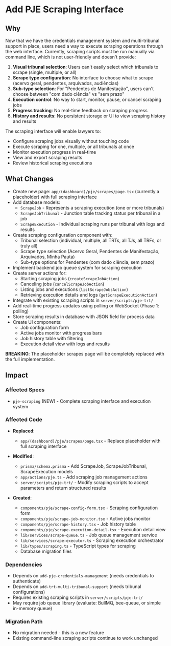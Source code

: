 # Add PJE Scraping Interface

## Why

Now that we have the credentials management system and multi-tribunal support in place, users need a way to execute scraping operations through the web interface. Currently, scraping scripts must be run manually via command line, which is not user-friendly and doesn't provide:

1. **Visual tribunal selection**: Users can't easily select which tribunals to scrape (single, multiple, or all)
2. **Scrape type configuration**: No interface to choose what to scrape (acervo geral, pendentes, arquivados, audiências)
3. **Sub-type selection**: For "Pendentes de Manifestação", users can't choose between "com dado ciência" vs "sem prazo"
4. **Execution control**: No way to start, monitor, pause, or cancel scraping jobs
5. **Progress tracking**: No real-time feedback on scraping progress
6. **History and results**: No persistent storage or UI to view scraping history and results

The scraping interface will enable lawyers to:
- Configure scraping jobs visually without touching code
- Execute scraping for one, multiple, or all tribunals at once
- Monitor execution progress in real-time
- View and export scraping results
- Review historical scraping executions

## What Changes

- Create new page: `app/(dashboard)/pje/scrapes/page.tsx` (currently a placeholder) with full scraping interface
- Add database models:
  - `ScrapeJob` - Represents a scraping execution (one or more tribunals)
  - `ScrapeJobTribunal` - Junction table tracking status per tribunal in a job
  - `ScrapeExecution` - Individual scraping runs per tribunal with logs and results
- Create scraping configuration component with:
  - Tribunal selection (individual, multiple, all TRTs, all TJs, all TRFs, or truly all)
  - Scrape type selection (Acervo Geral, Pendentes de Manifestação, Arquivados, Minha Pauta)
  - Sub-type options for Pendentes (com dado ciência, sem prazo)
- Implement backend job queue system for scraping execution
- Create server actions for:
  - Starting scraping jobs (`createScrapeJobAction`)
  - Canceling jobs (`cancelScrapeJobAction`)
  - Listing jobs and executions (`listScrapeJobsAction`)
  - Retrieving execution details and logs (`getScrapeExecutionAction`)
- Integrate with existing scraping scripts in `server/scripts/pje-trt/`
- Add real-time progress updates using polling or WebSocket (Phase 1: polling)
- Store scraping results in database with JSON field for process data
- Create UI components:
  - Job configuration form
  - Active jobs monitor with progress bars
  - Job history table with filtering
  - Execution detail view with logs and results

**BREAKING**: The placeholder scrapes page will be completely replaced with the full implementation.

## Impact

### Affected Specs
- `pje-scraping` (NEW) - Complete scraping interface and execution system

### Affected Code
- **Replaced**:
  - `app/(dashboard)/pje/scrapes/page.tsx` - Replace placeholder with full scraping interface

- **Modified**:
  - `prisma/schema.prisma` - Add ScrapeJob, ScrapeJobTribunal, ScrapeExecution models
  - `app/actions/pje.ts` - Add scraping job management actions
  - `server/scripts/pje-trt/` - Modify scraping scripts to accept parameters and return structured results

- **Created**:
  - `components/pje/scrape-config-form.tsx` - Scraping configuration form
  - `components/pje/scrape-job-monitor.tsx` - Active jobs monitor
  - `components/pje/scrape-history.tsx` - Job history table
  - `components/pje/scrape-execution-detail.tsx` - Execution detail view
  - `lib/services/scrape-queue.ts` - Job queue management service
  - `lib/services/scrape-executor.ts` - Scraping execution orchestrator
  - `lib/types/scraping.ts` - TypeScript types for scraping
  - Database migration files

### Dependencies
- Depends on `add-pje-credentials-management` (needs credentials to authenticate)
- Depends on `add-trt-multi-tribunal-support` (needs tribunal configurations)
- Requires existing scraping scripts in `server/scripts/pje-trt/`
- May require job queue library (evaluate: BullMQ, bee-queue, or simple in-memory queue)

### Migration Path
- No migration needed - this is a new feature
- Existing command-line scraping scripts continue to work unchanged
